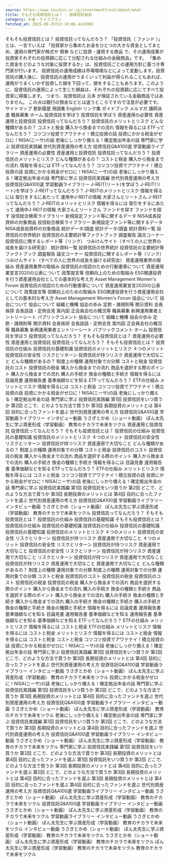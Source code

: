 ```yaml
---
source: https://www.toushin.or.jp/investmenttrust/about/what
title: そもそも投資信託とは？ - 投資信託協会
category: お金・ライフプラン
fetched_at: 2025-09-25T13:10:06.414398Z
---
```

そもそも投資信託とは？
投資信託ってなんだろう？
「投資信託（ ファンド ）」とは、一言でいえば 「投資家から集めたお金をひとつの大きな資金としてまとめ、運用の専門家が株式や 債券 などに投資・運用する商品 で、その運用成果が投資家それぞれの投資額に応じて分配される仕組みの金融商品」です。 「集めた資金をどのような対象に投資するか」は、投資信託ごとの運用方針に基づき専門家が行います。
投資信託の運用成績は市場環境などによって変動します。投資信託の購入後に、投資信託の運用がうまくいって利益が得られることもあれば、運用がうまくいかず投資した額を下回って、損をすることもあります。このように、投資信託の運用によって生じた損益は、それぞれの投資額に応じてすべて投資家に帰属します。
つまり、投資信託は 元本 が保証されている金融商品ではありません。 この点は銀行の預金などとは違うところですので注意が必要です。
サイトマップ
更新履歴
用語集
English
リンク集
ガイドブック
メルマガ
講師派遣
職員募集
ホーム
投資信託を学ぼう 投資信託を学ぼう 資産運用の必要性 資産運用と投資信託 投資信託ってなんだろう？ 投資信託のメリットとリスク どんな種類があるの？ コストと税金 購入から換金までの流れ 情報を得るには ETFってなんだろう？ コツコツ投資でアワテナイ！積立投資の話 投資にかかる税金がゼロに！NISA(ニーサ)の話 老後にしっかり備える！確定拠出年金の話 専門家に学ぶ 投資信託実践編 世代別資産運用の考え方 投資信託Q&A100選 学習動画ライブラリー
資産運用の必要性
資産運用と投資信託
投資信託ってなんだろう？
投資信託のメリットとリスク
どんな種類があるの？
コストと税金
購入から換金までの流れ
情報を得るには
ETFってなんだろう？
コツコツ投資でアワテナイ！積立投資の話
投資にかかる税金がゼロに！NISA(ニーサ)の話
老後にしっかり備える！確定拠出年金の話
専門家に学ぶ 投資信託実践編
世代別資産運用の考え方
投資信託Q&A100選
学習動画ライブラリー
J-REIT(リート)を学ぼう J-REIT(リート)を学ぼう J-REITってなんだろう？ J-REITのメリットとリスク 情報を得るには 取引をするにあたって 運用中J-REITの情報 大家さんとリートさん
J-REITってなんだろう？
J-REITのメリットとリスク
情報を得るには
取引をするにあたって
運用中J-REITの情報
大家さんとリートさん
ファンドを探す ファンドを探す 投信総合検索ライブラリー 新規設定ファンド等に関するデータ NISA成長投資枠の対象商品
投信総合検索ライブラリー
新規設定ファンド等に関するデータ
NISA成長投資枠の対象商品
統計データ/調査 統計データ/調査 統計資料一覧 投資信託の世界統計 投資信託の主要統計等ファクトブック 調査報告 論文コーナー 投資信託に関するレポート等（リンク） つみけんサイト（すべての人に世界の成長を届ける研究会）
統計資料一覧
投資信託の世界統計
投資信託の主要統計等ファクトブック
調査報告
論文コーナー
投資信託に関するレポート等（リンク）
つみけんサイト（すべての人に世界の成長を届ける研究会）
資産運用業界の取組み 資産運用業界の取組み 投資信託の信認のための行動憲章について 資産運用業宣言2020の公表について 政策提言等 信頼向上のための取組み ESG関連投資を行う資産運用会社としての基本的な考え方 Asset Management Women's Forum
投資信託の信認のための行動憲章について
資産運用業宣言2020の公表について
政策提言等
信頼向上のための取組み
ESG関連投資を行う資産運用会社としての基本的な考え方
Asset Management Women's Forum
協会について 協会について 協会について 組織と機構 協会の歩み 定款・諸規則等 開示資料 会長挨拶 会長談話・定例会見 案内図 正会員会社の概況等 職員募集 新興運用業者エントリーシート パブリックコメント
協会について
組織と機構
協会の歩み
定款・諸規則等
開示資料
会長挨拶
会長談話・定例会見
案内図
正会員会社の概況等
職員募集
新興運用業者エントリーシート
パブリックコメント
ホーム
投資信託を学ぼう
投資信託ってなんだろう？
そもそも投資信託とは？
資産運用の必要性 資産運用と投資信託 投資信託ってなんだろう？ そもそも投資信託とは？ 投資信託の仕組み 投資信託の基礎知識 投資信託のメリットとリスク ４つのメリット 投資信託の安全性 リスクとリターン 投資信託が持つリスク 資産運用で大切なこと どんな種類があるの？ 制度上の種類 運用対象での分類 コストと税金 投資信託のコスト 投資信託の税金 購入から換金までの流れ 商品を選択する際のポイント 購入から換金までの流れ 購入の手続き 換金の種類と手続き 情報を得るには 目論見書 運用報告書 基準価額などを知る ETFってなんだろう？ ETFの仕組み メリットとリスク 情報を得るには コストと税金 コツコツ投資でアワテナイ！積立投資の話 投資にかかる税金がゼロに！NISA(ニーサ)の話 老後にしっかり備える！確定拠出年金の話 専門家に学ぶ 投資信託実践編 第1回 投資信託をいつ買うか 第2回 どこで、どのような方法で買うか 第3回 長期投資のメリットとは 第4回 目的に合ったファンドを選ぶ 世代別資産運用の考え方 投資信託Q&A100選 学習動画ライブラリー インタビュー動画 うさぎとかめ（ショート動画） ぽん太先生に学ぶ資産形成（学習動画） 教育のチカラで未来をツクル
資産運用と投資信託 投資信託ってなんだろう？ そもそも投資信託とは？ 投資信託の仕組み 投資信託の基礎知識 投資信託のメリットとリスク ４つのメリット 投資信託の安全性 リスクとリターン 投資信託が持つリスク 資産運用で大切なこと どんな種類があるの？ 制度上の種類 運用対象での分類 コストと税金 投資信託のコスト 投資信託の税金 購入から換金までの流れ 商品を選択する際のポイント 購入から換金までの流れ 購入の手続き 換金の種類と手続き 情報を得るには 目論見書 運用報告書 基準価額などを知る ETFってなんだろう？ ETFの仕組み メリットとリスク 情報を得るには コストと税金 コツコツ投資でアワテナイ！積立投資の話 投資にかかる税金がゼロに！NISA(ニーサ)の話 老後にしっかり備える！確定拠出年金の話 専門家に学ぶ 投資信託実践編 第1回 投資信託をいつ買うか 第2回 どこで、どのような方法で買うか 第3回 長期投資のメリットとは 第4回 目的に合ったファンドを選ぶ 世代別資産運用の考え方 投資信託Q&A100選 学習動画ライブラリー インタビュー動画 うさぎとかめ（ショート動画） ぽん太先生に学ぶ資産形成（学習動画） 教育のチカラで未来をツクル
投資信託ってなんだろう？ そもそも投資信託とは？ 投資信託の仕組み 投資信託の基礎知識
そもそも投資信託とは？ 投資信託の仕組み 投資信託の基礎知識
投資信託の仕組み 投資信託の基礎知識
投資信託の基礎知識
投資信託のメリットとリスク ４つのメリット 投資信託の安全性 リスクとリターン 投資信託が持つリスク 資産運用で大切なこと
４つのメリット 投資信託の安全性 リスクとリターン 投資信託が持つリスク 資産運用で大切なこと
投資信託の安全性 リスクとリターン 投資信託が持つリスク 資産運用で大切なこと
リスクとリターン 投資信託が持つリスク 資産運用で大切なこと
投資信託が持つリスク 資産運用で大切なこと
資産運用で大切なこと
どんな種類があるの？ 制度上の種類 運用対象での分類
制度上の種類 運用対象での分類
運用対象での分類
コストと税金 投資信託のコスト 投資信託の税金
投資信託のコスト 投資信託の税金
投資信託の税金
購入から換金までの流れ 商品を選択する際のポイント 購入から換金までの流れ 購入の手続き 換金の種類と手続き
商品を選択する際のポイント 購入から換金までの流れ 購入の手続き 換金の種類と手続き
購入から換金までの流れ 購入の手続き 換金の種類と手続き
購入の手続き 換金の種類と手続き
換金の種類と手続き
情報を得るには 目論見書 運用報告書 基準価額などを知る
目論見書 運用報告書 基準価額などを知る
運用報告書 基準価額などを知る
基準価額などを知る
ETFってなんだろう？ ETFの仕組み メリットとリスク 情報を得るには コストと税金
ETFの仕組み メリットとリスク 情報を得るには コストと税金
メリットとリスク 情報を得るには コストと税金
情報を得るには コストと税金
コストと税金
コツコツ投資でアワテナイ！積立投資の話 投資にかかる税金がゼロに！NISA(ニーサ)の話 老後にしっかり備える！確定拠出年金の話 専門家に学ぶ 投資信託実践編 第1回 投資信託をいつ買うか 第2回 どこで、どのような方法で買うか 第3回 長期投資のメリットとは 第4回 目的に合ったファンドを選ぶ 世代別資産運用の考え方 投資信託Q&A100選 学習動画ライブラリー インタビュー動画 うさぎとかめ（ショート動画） ぽん太先生に学ぶ資産形成（学習動画） 教育のチカラで未来をツクル
投資にかかる税金がゼロに！NISA(ニーサ)の話 老後にしっかり備える！確定拠出年金の話 専門家に学ぶ 投資信託実践編 第1回 投資信託をいつ買うか 第2回 どこで、どのような方法で買うか 第3回 長期投資のメリットとは 第4回 目的に合ったファンドを選ぶ 世代別資産運用の考え方 投資信託Q&A100選 学習動画ライブラリー インタビュー動画 うさぎとかめ（ショート動画） ぽん太先生に学ぶ資産形成（学習動画） 教育のチカラで未来をツクル
老後にしっかり備える！確定拠出年金の話 専門家に学ぶ 投資信託実践編 第1回 投資信託をいつ買うか 第2回 どこで、どのような方法で買うか 第3回 長期投資のメリットとは 第4回 目的に合ったファンドを選ぶ 世代別資産運用の考え方 投資信託Q&A100選 学習動画ライブラリー インタビュー動画 うさぎとかめ（ショート動画） ぽん太先生に学ぶ資産形成（学習動画） 教育のチカラで未来をツクル
専門家に学ぶ 投資信託実践編 第1回 投資信託をいつ買うか 第2回 どこで、どのような方法で買うか 第3回 長期投資のメリットとは 第4回 目的に合ったファンドを選ぶ
第1回 投資信託をいつ買うか 第2回 どこで、どのような方法で買うか 第3回 長期投資のメリットとは 第4回 目的に合ったファンドを選ぶ
第2回 どこで、どのような方法で買うか 第3回 長期投資のメリットとは 第4回 目的に合ったファンドを選ぶ
第3回 長期投資のメリットとは 第4回 目的に合ったファンドを選ぶ
第4回 目的に合ったファンドを選ぶ
世代別資産運用の考え方 投資信託Q&A100選 学習動画ライブラリー インタビュー動画 うさぎとかめ（ショート動画） ぽん太先生に学ぶ資産形成（学習動画） 教育のチカラで未来をツクル
投資信託Q&A100選 学習動画ライブラリー インタビュー動画 うさぎとかめ（ショート動画） ぽん太先生に学ぶ資産形成（学習動画） 教育のチカラで未来をツクル
学習動画ライブラリー インタビュー動画 うさぎとかめ（ショート動画） ぽん太先生に学ぶ資産形成（学習動画） 教育のチカラで未来をツクル
インタビュー動画 うさぎとかめ（ショート動画） ぽん太先生に学ぶ資産形成（学習動画） 教育のチカラで未来をツクル
うさぎとかめ（ショート動画） ぽん太先生に学ぶ資産形成（学習動画） 教育のチカラで未来をツクル
ぽん太先生に学ぶ資産形成（学習動画） 教育のチカラで未来をツクル
教育のチカラで未来をツクル
